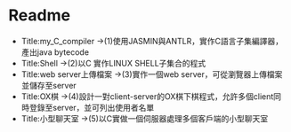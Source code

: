 # Readme
* Title:my_C_compiler ->(1)使用JASMIN與ANTLR，實作C語言子集編譯器，產出java bytecode
* Title:Shell ->(2)以C 實作LINUX SHELL子集合的程式
* Title:web server上傳檔案 ->(3)實作一個web server，可從瀏覽器上傳檔案並儲存至server
* Title:OX棋 ->(4)設計一對client-server的OX棋下棋程式，允許多個client同時登錄至server，並可列出使用者名單
* Title:小型聊天室 ->(5)以C實做一個伺服器處理多個客戶端的小型聊天室